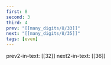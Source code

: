 ```yaml
---
first: 8
second: 3
third: 4
prev: "[[many_digits/8/33]]"
next: "[[many_digits/8/35]]"
tags: [even]
---
```

prev2-in-text: [[32]]
next2-in-text: [[36]]
